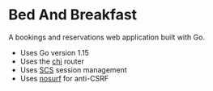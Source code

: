 # Bed And Breakfast

A bookings and reservations web application built with Go.

- Uses Go version 1.15
- Uses the [chi](https://github.com/go-chi/chi) router
- Uses [SCS](https://github.com/alexedwards/scs) session management
- Uses [nosurf](https://github.com/justinas/nosurf) for anti-CSRF